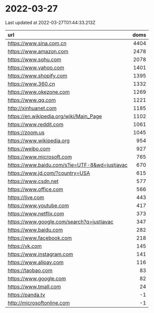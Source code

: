 # 2022-03-27

<!-- BEGIN -->
Last updated at 2022-03-27T01:44:33.213Z

url | doms
:- | -:
https://www.sina.com.cn | 4404
https://www.amazon.com | 2478
https://www.sohu.com | 2078
https://www.yahoo.com | 1401
https://www.shopify.com | 1395
https://www.360.cn | 1332
https://www.okezone.com | 1269
https://www.qq.com | 1221
http://xinhuanet.com | 1185
https://en.wikipedia.org/wiki/Main_Page | 1102
https://www.reddit.com | 1061
https://zoom.us | 1045
https://www.wikipedia.org | 954
https://weibo.com | 927
https://www.microsoft.com | 765
https://www.baidu.com/s?ie=UTF-8&wd=justjavac | 670
https://www.jd.com/?country=USA | 615
https://www.csdn.net | 577
https://www.office.com | 566
https://live.com | 443
https://www.youtube.com | 417
https://www.netflix.com | 373
https://www.google.com/search?q=justjavac | 347
https://www.baidu.com | 282
https://www.facebook.com | 218
https://vk.com | 145
https://www.instagram.com | 141
https://www.alipay.com | 116
https://taobao.com | 83
https://www.google.com | 82
https://www.tmall.com | 24
https://panda.tv | -1
http://microsoftonline.com | -1
<!-- END -->
